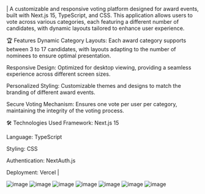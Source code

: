 | A customizable and responsive voting platform designed for award events, built with Next.js 15, TypeScript, and  CSS. This application allows users to vote across various categories, each featuring a different number of candidates, with dynamic layouts tailored to enhance user experience.​

🏆 Features
Dynamic Category Layouts: Each award category supports between 3 to 17 candidates, with layouts adapting to the number of nominees to ensure optimal presentation.

Responsive Design: Optimized for desktop viewing, providing a seamless experience across different screen sizes.

Personalized Styling: Customizable themes and designs to match the branding of different award events.

Secure Voting Mechanism: Ensures one vote per user per category, maintaining the integrity of the voting process.​

🛠 Technologies Used
Framework: Next.js 15

Language: TypeScript

Styling: CSS

Authentication: NextAuth.js

Deployment: Vercel |

![image](https://github.com/user-attachments/assets/d16c7b69-5911-496b-a3ff-833725dac68c)
![image](https://github.com/user-attachments/assets/430c9ec1-9d43-4f3e-ad16-5532b3ad8172)
![image](https://github.com/user-attachments/assets/14bd85ac-7b23-41d4-a5f6-da6734487deb)
![image](https://github.com/user-attachments/assets/daf769b5-12d9-4a10-b6b7-3f38951bba33)
![image](https://github.com/user-attachments/assets/7149f3c7-5ae2-405a-b3e7-45dc5a20b73f)
![image](https://github.com/user-attachments/assets/8945ad6a-4ed2-4f41-a5a0-7241151cd066)
![image](https://github.com/user-attachments/assets/f2a2e580-81bf-4f06-9a56-cc1c6066fa38)

